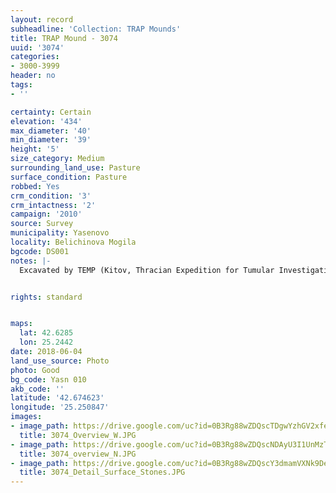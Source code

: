 ```yaml
---
layout: record
subheadline: 'Collection: TRAP Mounds'
title: TRAP Mound - 3074
uuid: '3074'
categories:
- 3000-3999
header: no
tags:
- ''

certainty: Certain
elevation: '434'
max_diameter: '40'
min_diameter: '39'
height: '5'
size_category: Medium
surrounding_land_use: Pasture
surface_condition: Pasture
robbed: Yes
crm_condition: '3'
crm_intactness: '2'
campaign: '2010'
source: Survey
municipality: Yasenovo
locality: Belichinova Mogila
bgcode: DS001
notes: |-
  Excavated by TEMP (Kitov, Thracian Expedition for Tumular Investigations) in 2006.


rights: standard


maps:
  lat: 42.6285
  lon: 25.2442
date: 2018-06-04
land_use_source: Photo
photo: Good
bg_code: Yasn 010
akb_code: ''
latitude: '42.674623'
longitude: '25.250847'
images:
- image_path: https://drive.google.com/uc?id=0B3Rg88wZDQscTDgwYzhGV2xfeDA
  title: 3074_Overview_W.JPG
- image_path: https://drive.google.com/uc?id=0B3Rg88wZDQscNDAyU3I1UnMzTUU
  title: 3074_overview_N.JPG
- image_path: https://drive.google.com/uc?id=0B3Rg88wZDQscY3dmamVXNk9DelE
  title: 3074_Detail_Surface_Stones.JPG
---
```


